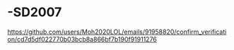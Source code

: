 # -SD2007
 https://github.com/users/Moh2020LOL/emails/91958820/confirm_verification/cd7d5df022770b03bcb8a866bf7b190f91911276

